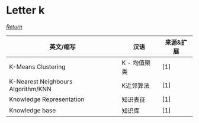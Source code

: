 # Letter k
[*Return*](https://github.com/SyncedAI00/Artificial-Intelligence-Terminology/blob/master/README.md)

英文/缩写|汉语|来源&扩展
---|---|---
K-Means Clustering|K - 均值聚类|[1]
K-Nearest Neighbours Algorithm/KNN|K近邻算法|[1]
Knowledge Representation|知识表征|[1]
Knowledge base|知识库|[1]
